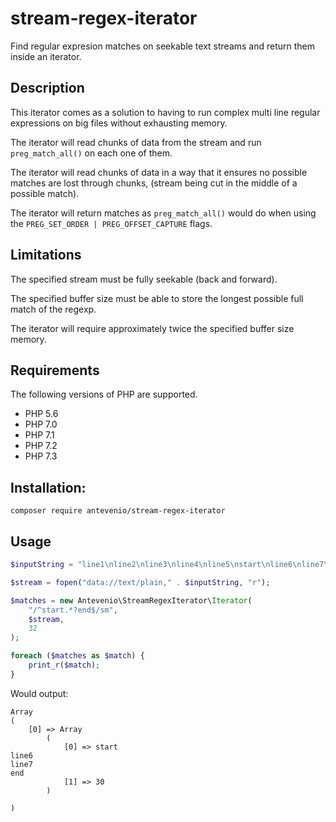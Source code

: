 # stream-regex-iterator
Find regular expresion matches on seekable text streams and return them inside an iterator.

## Description
This iterator comes as a solution to having to run complex multi line regular expressions 
on big files without exhausting memory.

The iterator will read chunks of data from the stream and run ```preg_match_all()``` 
on each one of them.

The iterator will read chunks of data in a way that it ensures no possible matches are lost 
through chunks, (stream being cut in the middle of a possible match).

The iterator will return matches as ```preg_match_all()``` would do when using the 
```PREG_SET_ORDER | PREG_OFFSET_CAPTURE``` flags.

## Limitations
The specified stream must be fully seekable (back and forward).

The specified buffer size must be able to store the longest possible full match of the regexp.

The iterator will require approximately twice the specified buffer size memory.


## Requirements
The following versions of PHP are supported.

* PHP 5.6
* PHP 7.0
* PHP 7.1
* PHP 7.2
* PHP 7.3

## Installation:
```
composer require antevenio/stream-regex-iterator
```

## Usage
```php
$inputString = "line1\nline2\nline3\nline4\nline5\nstart\nline6\nline7\nend";

$stream = fopen("data://text/plain," . $inputString, "r");

$matches = new Antevenio\StreamRegexIterator\Iterator(
    "/^start.*?end$/sm",
    $stream,
    32
);

foreach ($matches as $match) {
    print_r($match);
}
```
Would output:
```
Array
(
    [0] => Array
        (
            [0] => start
line6
line7
end
            [1] => 30
        )

)
```

